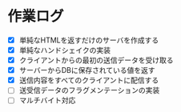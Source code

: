 # 作業ログ
- [x] 単純なHTMLを返すだけのサーバを作成する
- [x] 単純なハンドシェイクの実装
- [x] クライアントからの最初の送信データを受け取る
- [x] サーバーからDBに保存されている値を返す
- [x] 送信内容をすべてのクライアントに配信する
- [ ] 送受信データのフラグメンテーションの実装
- [ ] マルチバイト対応